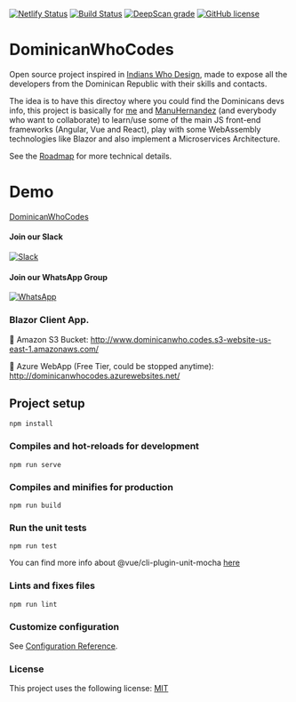 [![Netlify Status](https://api.netlify.com/api/v1/badges/6a98b519-68a7-4056-9af3-1cd521e64fe5/deploy-status)](https://app.netlify.com/sites/dominicanwhocodes/deploys)
[![Build Status](https://travis-ci.com/VueDominicana/DominicanWhoCodes.svg?branch=master)](https://travis-ci.com/VueDominicana/DominicanWhoCodes)
[![DeepScan grade](https://deepscan.io/api/teams/6249/projects/8145/branches/92590/badge/grade.svg)](https://deepscan.io/dashboard#view=project&tid=6249&pid=8145&bid=92590)
[![GitHub license](https://img.shields.io/badge/license-MIT-blue.svg)](https://github.com/VueDominicana/DominicanWhoCodes/blob/master/LICENSE)

# DominicanWhoCodes

Open source project inspired in [Indians
Who Design](http://indianswhodesign.in), made to expose all the developers from the Dominican Republic with their skills and contacts.

The idea is to have this directoy where you could find the Dominicans devs info, this project is basically for [me](https://github.com/DannyFeliz) and [ManuHernandez](https://github.com/ManuHernandez) (and everybody who want to collaborate) to learn/use some of the main JS front-end frameworks (Angular, Vue and React), play with some WebAssembly technologies like Blazor and also implement a Microservices Architecture.

See the [Roadmap](https://github.com/AngelGarcia13/DominicanWhoCodes/blob/master/Roadmap.md) for more technical details.

# Demo

[DominicanWhoCodes](https://dominicanwhocodes.netlify.com)

#### Join our Slack

[![Slack](https://img.shields.io/badge/slack-%234A154B.svg?&style=for-the-badge&logo=slack&logoColor=white)](https://join.slack.com/t/dominicanwhocodes/shared_invite/enQtNzU0MjQ2OTY1MDk1LTcyMTUwODJkNTM2ZTQwYTQ0OWM4ODc4ZTBiOWU1N2Q0ZGY5NmJjZjExZjBjNTE0NGQ2ZjVjZTM2MDBjNmMzNDc)

#### Join our WhatsApp Group

[![WhatsApp](https://img.shields.io/badge/WHATSAPP-%2325D366.svg?&style=for-the-badge&logo=whatsapp&logoColor=white)](https://chat.whatsapp.com/L5rFQpme22IHmmyOMI1MWA)

### Blazor Client App.

🚀 Amazon S3 Bucket: http://www.dominicanwho.codes.s3-website-us-east-1.amazonaws.com/

🚀 Azure WebApp (Free Tier, could be stopped anytime): http://dominicanwhocodes.azurewebsites.net/

## Project setup

```
npm install
```

### Compiles and hot-reloads for development

```
npm run serve
```

### Compiles and minifies for production

```
npm run build
```

### Run the unit tests

```
npm run test
```

You can find more info about @vue/cli-plugin-unit-mocha [here](https://github.com/vuejs/vue-cli/blob/dev/docs/core-plugins/unit-mocha.md#vuecli-plugin-unit-mocha)

### Lints and fixes files

```
npm run lint
```

### Customize configuration

See [Configuration Reference](https://cli.vuejs.org/config/).

### License

This project uses the following license: [MIT](<https://choosealicense.com/licenses/mit/>)
